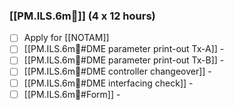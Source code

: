 ### [[PM.ILS.6m🛬]] (4 x 12 hours)
- [ ] Apply for [[NOTAM]]
- [ ] [[PM.ILS.6m🛬#DME parameter print-out Tx-A]] -
- [ ] [[PM.ILS.6m🛬#DME parameter print-out Tx-B]] -
- [ ] [[PM.ILS.6m🛬#DME controller changeover]] -
- [ ] [[PM.ILS.6m🛬#DME interfacing check]] -
- [ ] [[PM.ILS.6m🛬#Form]] -